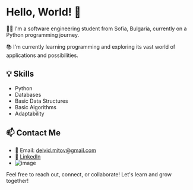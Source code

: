 # Hello, World! 👋

👨‍💼 I'm a software engineering student from Sofia, Bulgaria, currently on a Python programming journey. 

📚 I'm currently learning programming and exploring its vast world of applications and possibilities.

## 💡 Skills

- Python
- Databases
- Basic Data Structures
- Basic Algorithms
- Adaptability

## 📫 Contact Me

- 📧 Email: deivid.mitov@gmail.com
- 🔗 [LinkedIn](https://www.linkedin.com/in/david-mitov/)
- ![image](https://github.com/Davidd-M/Davidd-M/assets/64913574/7d821b2d-7cff-443e-ba66-1a13c6c20fdf)


Feel free to reach out, connect, or collaborate! Let's learn and grow together!
